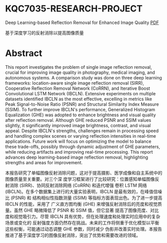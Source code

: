 # KQC7035-RESEARCH-PROJECT
Deep Learning-based Reflection Removal for Enhanced Image Quality  [PDF](blob:https://github.com/KongPingfanCHN/KQC7035-RESEARCH-PROJECT/)
  
基于深度学习的反射消除以提高图像质量
  
# Abstract  
 This report investigates the problem of single image reflection removal, crucial for
improving image quality in photography, medical imaging, and autonomous systems. A
comparison study was done on three deep learning frameworks: location-aware single
image reflection removal (SIRR), Cooperative Reflection Removal Network (CoRRN),
and Iterative Boost Convolutional LSTM Network (IBCLN). Extensive experiments on
multiple datasets identified IBCLN as the most effective, excelling in metrics like Peak
Signal-to-Noise Ratio (PSNR) and Structural Similarity Index Measure (SSIM). To
further improve IBCLN's performance, Generalized Histogram Equalization (GHE) was
adopted to enhance brightness and visual quality after reflection removal. Although GHE
reduced PSNR and SSIM values slightly, it significantly improved image brightness,
contrast, and visual appeal. Despite IBCLN's strengths, challenges remain in processing
speed and handling complex scenes or varying reflection intensities in real-time
applications. Future work will focus on optimizing the model to balance these trade-offs,
possibly through dynamic adjustment of GHE parameters, while reducing artifacts and
improving real-time processing. This report advances deep learning-based image
reflection removal, highlighting strengths and areas for improvement.
  
 本报告研究了单幅图像反射消除问题，这对于提高摄影、医学成像和自主系统中的图像质量至关重要。对三个深
度学习框架进行了比较研究：位置感知单幅图像反射消除 (SIRR)、协同反射消除网络 (CoRRN) 和迭代增强
卷积 LSTM 网络 (IBCLN)。在多个数据集上进行的大量实验表明，IBCLN 是最有效的，在峰值信噪比 (PSNR) 和
结构相似性指数测量 (SSIM) 等指标方面表现出色。为了进一步提高 IBCLN 的性能，采用了
广义直方图均衡 (GHE) 来增强反射消除后的亮度和视觉质量。虽然 GHE 略微降低了 PSNR 和 SSIM 值，但它显著
提高了图像亮度、对比度和视觉吸引力。尽管 IBCLN 具有优势，但在处理速度和处理实时应用中的复杂场景或变化的
反射强度方面仍然存在挑战。未来的工作将侧重于优化模型以平衡这些权衡，可能通过动态调整 GHE 参数，同时减少
伪影并改善实时处理。本报告推进了基于深度学习的图像反射消除，突出了优势和需要改进的领域。
  
